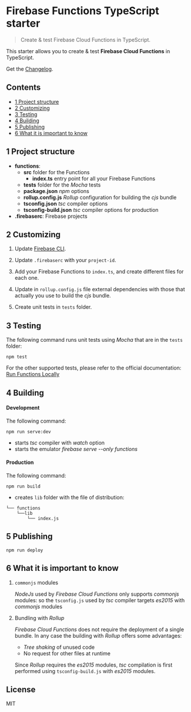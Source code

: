 # Firebase Functions TypeScript starter

>Create & test Firebase Cloud Functions in TypeScript.

This starter allows you to create & test **Firebase Cloud Functions** in TypeScript.

Get the [Changelog](https://github.com/robisim74/firebase-functions-typescript-starter/blob/master/CHANGELOG.md).

## Contents
* [1 Project structure](#1)
* [2 Customizing](#2)
* [3 Testing](#3)
* [4 Building](#4)
* [5 Publishing](#5)
* [6 What it is important to know](#6)

## <a name="1"></a>1 Project structure
- **functions**:
    - **src** folder for the Functions
        - **index.ts** entry point for all your Firebase Functions
    - **tests** folder for the _Mocha_ tests
    - **package.json** _npm_ options
    - **rollup.config.js** _Rollup_ configuration for building the _cjs_ bundle
    - **tsconfig.json** _tsc_ compiler options
    - **tsconfig-build.json** _tsc_ compiler options for production
- **.firebaserc**: Firebase projects

## <a name="2"></a>2 Customizing
1. Update [Firebase CLI](https://github.com/firebase/firebase-tools).

2. Update `.firebaserc` with your `project-id`.

3. Add your Firebase Functions to `index.ts`, and create different files for each one.

4. Update in `rollup.config.js` file external dependencies with those that actually you use to build the _cjs_ bundle.

5. Create unit tests in `tests` folder.

## <a name="3"></a>3 Testing
The following command runs unit tests using _Mocha_ that are in the `tests` folder: 
```Shell
npm test 
```
For the other supported tests, please refer to the official documentation: [
Run Functions Locally](https://firebase.google.com/docs/functions/local-emulator)

## <a name="4"></a>4 Building

#### Development
The following command:
```Shell
npm run serve:dev
```
- starts _tsc_ compiler with _watch_ option
- starts the emulator _firebase serve --only functions_

#### Production

The following command:
```Shell
npm run build
```
- creates `lib` folder with the file of distribution:
```
└── functions
    └──lib
        └── index.js
```

## <a name="5"></a>5 Publishing
```Shell
npm run deploy
```

## <a name="6"></a>6 What it is important to know
1. `commonjs` modules

    _NodeJs_ used by _Firebase Cloud Functions_ only supports _commonjs_ modules: so the `tsconfig.js` used by _tsc_ compiler targets _es2015_ with _commonjs_ modules

2. Bundling with _Rollup_

    _Firebase Cloud Functions_ does not require the deployment of a single bundle. In any case the building with _Rollup_ offers some advantages:
    * _Tree shaking_ of unused code
    * No request for other files at runtime
    
    Since _Rollup_ requires the _es2015_ modules, _tsc_ compilation is first performed using `tsconfig-build.js` with _es2015_ modules.

## License
MIT
